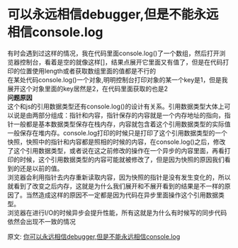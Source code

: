 # 可以永远相信debugger,但是不能永远相信console.log  
有时会遇到过这样的情况，我在代码里面console.log()了一个数组，然后打开浏览器控制台，看着是空的就像这样[]，结果点展开它里面又有值了，但是在代码打印的位置使用length或者获取数组里面的值都是不行的  
在某处代码console.log()一个对象,明明控制台打印对象的某一个key是1，但是我展开这个对象里面的key居然是2，在代码里面获取的也是2  
**问题原因**  
这个和js的引用数据类型还有console.log()的设计有关系。引用数据类型大体上可以说是由两部分组成：指针和内容，指针保存的内容就是一个内存地址的指向，指针一般都是基本数据类型保存在栈内存，内容就包含着这个引用数据类型的实际值一般保存在堆内存。console.log打印的时候只是打印了这个引用数据类型的一个快照，快照中的指针和内容都是照相的时候的内容，在console.log()之后，修改了这个引用数据类型，或者说在这之前修改的操作在一个异步的内容里面，再看打印的时候，这个引用数据类型的内容可能就被修改了，但是因为快照的原因我们看到的还是以前的值。  
浏览器会利用指针去内存重新读取内容，因为快照的指针是没有发生变化的，所以就看到了改变之后内存，这就是为什么我们展开和不展开看到的结果是不一样的原因了。当然造成这样的原因不一定都是因为代码在异步里面操作这个引用数据类型。  
浏览器在进行I/O的时候异步会提升性能，所有这就是为什么有时候写的同步代码依然会出现不一致的情况  


原文: 
[你可以永远相信debugger,但是不能永远相信console.log](https://juejin.cn/post/7032504319584780325?utm_source=gold_browser_extension)